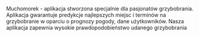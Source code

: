 Muchomorek - aplikacja stworzona specjalnie dla pasjonatów grzybobrania. 
Aplikacja gwarantuje predykcje najlepszych miejsc i terminów na grzybobranie 
w oparciu o prognozy pogody, dane użytkowników. 
Nasza aplikacja zapewnia wysokie prawdopodobieństwo udanego grzybobrania
